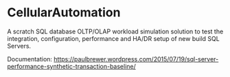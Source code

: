 # CellularAutomation
A scratch SQL database OLTP/OLAP workload simulation solution to test the integration, configuration, performance and HA/DR setup of new build SQL Servers.

Documentation: https://paulbrewer.wordpress.com/2015/07/19/sql-server-performance-synthetic-transaction-baseline/

